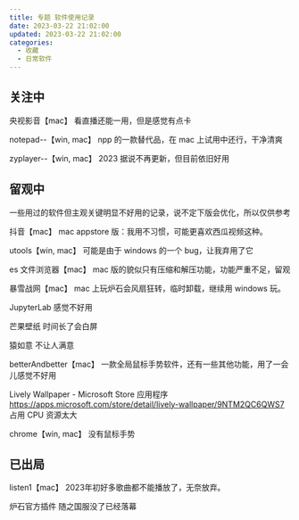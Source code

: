 ```yaml
---
title: 专题 软件使用记录
date: 2023-03-22 21:02:00
updated: 2023-03-22 21:02:00
categories:
  - 收藏
  - 日常软件
---
```


## 关注中

央视影音【mac】
看直播还能一用，但是感觉有点卡

notepad--【win, mac】
npp 的一款替代品，在 mac 上试用中还行，干净清爽

zyplayer--【win, mac】
2023 据说不再更新，但目前依旧好用

## 留观中

一些用过的软件但主观关键明显不好用的记录，说不定下版会优化，所以仅供参考

抖音【mac】
mac appstore 版：我用不习惯，可能更喜欢西瓜视频这种。

utools【win, mac】
可能是由于 windows 的一个 bug，让我弃用了它

es 文件浏览器【mac】
mac 版的貌似只有压缩和解压功能，功能严重不足，留观

暴雪战网【mac】
mac 上玩炉石会风扇狂转，临时卸载，继续用 windows 玩。

JupyterLab
感觉不好用

芒果壁纸
时间长了会白屏

猿如意
不让人满意

betterAndbetter【mac】
一款全局鼠标手势软件，还有一些其他功能，用了一会儿感觉不好用

Lively Wallpaper - Microsoft Store 应用程序
<https://apps.microsoft.com/store/detail/lively-wallpaper/9NTM2QC6QWS7>
占用 CPU 资源太大

chrome【win, mac】
没有鼠标手势

## 已出局

listen1【mac】
2023年初好多歌曲都不能播放了，无奈放弃。

炉石官方插件
随之国服没了已经落幕
